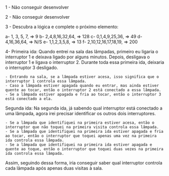 1 - Não conseguir desenvolver

2 - Não conseguir desenvolver

3 - Descubra a lógica e complete o próximo elemento:

a-	1, 3, 5, 7, => 9
b-	2,4,8,16,32,64, => 128
c-	0,1,4,9,25,36, => 49
d-	4,16,36,64, => N/S
e-	1,1,2,3,5,8, => 13
f-	2,10,12,16,17,18,19, => 200

4- Primeira ida: Quando entrei na sala das lâmpadas, primeiro eu ligaria o interruptor 1 e deixava ligado por alguns minutos. Depois, desligava o interruptor 1 e ligava o interruptor 2. Durante toda essa primeira ida, deixaria o interruptor 3 desligado.

    - Entrando na sala, se a lâmpada estiver acesa, isso significa que o interruptor 1 controla essa lâmpada.
    - Caso a lâmpada estiver apagada quando eu entrar, mas ainda estiver quente ao tocar, então o interruptor 2 está conectado a essa lâmpada.
    - Se a lâmpada estiver apagada e fria ao tocar, então o interruptor 3 está conectado a ela.

Segunda ida: Na segunda ida, já sabendo qual interruptor está conectado a uma lâmpada, agora irei precisar identificar os outros dois interruptores. 

    - Se a lâmpada que identifiquei na primeira estiver acesa, então o interruptor que não toquei na primeira visita controla essa lâmpada.
    - Se a lâmpada que identifiquei na primeira ida estiver apagada e fria ao tocar, então o interruptor que toquei apenas uma vez na primeira ida controla essa lâmpada.
    - Se a lâmpada que identifiquei na primeira ida estiver apagada e quente ao toque, então o interruptor que toquei duas vezes na primeira ida controla essa lâmpada.

Assim, seguindo dessa forma, iria conseguir saber qual interruptor controla cada lâmpada após apenas duas visitas à sala.

